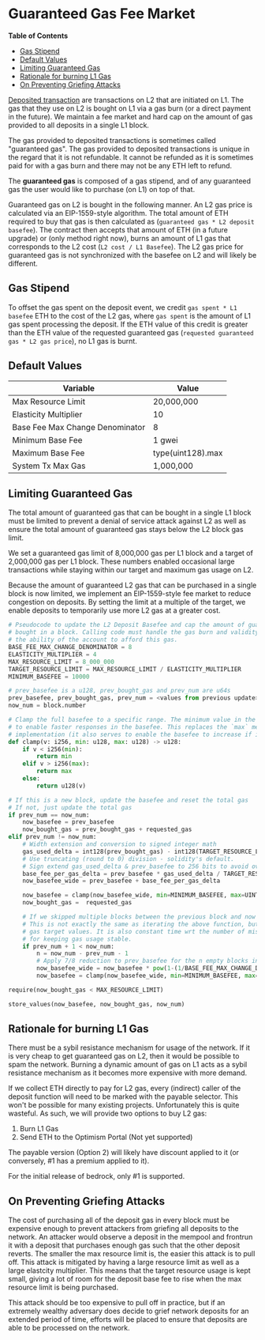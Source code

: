# Guaranteed Gas Fee Market

<!-- START doctoc generated TOC please keep comment here to allow auto update -->
<!-- DON'T EDIT THIS SECTION, INSTEAD RE-RUN doctoc TO UPDATE -->
**Table of Contents**

- [Gas Stipend](#gas-stipend)
- [Default Values](#default-values)
- [Limiting Guaranteed Gas](#limiting-guaranteed-gas)
- [Rationale for burning L1 Gas](#rationale-for-burning-l1-gas)
- [On Preventing Griefing Attacks](#on-preventing-griefing-attacks)

<!-- END doctoc generated TOC please keep comment here to allow auto update -->

[Deposited transaction](./glossary.md#deposited-transaction) are transactions on L2 that are
initiated on L1. The gas that they use on L2 is bought on L1 via a gas burn (or a direct payment
in the future). We maintain a fee market and hard cap on the amount of gas provided to all deposits
in a single L1 block.

The gas provided to deposited transactions is sometimes called "guaranteed gas". The gas provided to
deposited transactions is unique in the regard that it is not refundable. It cannot be refunded as
it is sometimes paid for with a gas burn and there may not be any ETH left to refund.

The **guaranteed gas** is composed of a gas stipend, and of any guaranteed gas the user would like
to purchase (on L1) on top of that.

Guaranteed gas on L2 is bought in the following manner. An L2 gas price is calculated via an
EIP-1559-style algorithm. The total amount of ETH required to buy that gas is then calculated as
(`guaranteed gas * L2 deposit basefee`). The contract then accepts that amount of ETH (in a future
upgrade) or (only method right now), burns an amount of L1 gas that corresponds to the L2 cost
(`L2 cost / L1 Basefee`). The L2 gas price for guaranteed gas is not synchronized with the basefee
on L2 and will likely be different.

## Gas Stipend

To offset the gas spent on the deposit event, we credit `gas spent * L1 basefee` ETH to the cost of
the L2 gas, where `gas spent` is the amount of L1 gas spent processing the deposit. If the ETH value
of this credit is greater than the ETH value of the requested guaranteed gas
(`requested guaranteed gas * L2 gas price`), no L1 gas is burnt.

## Default Values

| Variable                        | Value             |
| ------------------------------- | ----------------- |
| Max Resource Limit              | 20,000,000        |
| Elasticity Multiplier           | 10                |
| Base Fee Max Change Denominator | 8                 |
| Minimum Base Fee                | 1 gwei            |
| Maximum Base Fee                | type(uint128).max |
| System Tx Max Gas               | 1,000,000         |

## Limiting Guaranteed Gas

The total amount of guaranteed gas that can be bought in a single L1 block must be limited to
prevent a denial of service attack against L2 as well as ensure the total amount of guaranteed gas
stays below the L2 block gas limit.

We set a guaranteed gas limit of 8,000,000 gas per L1 block and a target of 2,000,000 gas per L1
block. These numbers enabled occasional large transactions while staying within our target and
maximum gas usage on L2.

Because the amount of guaranteed L2 gas that can be purchased in a single block is now limited,
we implement an EIP-1559-style fee market to reduce congestion on deposits. By setting the limit
at a multiple of the target, we enable deposits to temporarily use more L2 gas at a greater cost.

```python
# Pseudocode to update the L2 Deposit Basefee and cap the amount of guaranteed gas
# bought in a block. Calling code must handle the gas burn and validity checks on
# the ability of the account to afford this gas.
BASE_FEE_MAX_CHANGE_DENOMINATOR = 8
ELASTICITY_MULTIPLIER = 4
MAX_RESOURCE_LIMIT = 8_000_000
TARGET_RESOURCE_LIMIT = MAX_RESOURCE_LIMIT / ELASTICITY_MULTIPLIER
MINIMUM_BASEFEE = 10000

# prev_basefee is a u128, prev_bought_gas and prev_num are u64s
prev_basefee, prev_bought_gas, prev_num = <values from previous update>
now_num = block.number

# Clamp the full basefee to a specific range. The minimum value in the range should be around 100-1000
# to enable faster responses in the basefee. This replaces the `max` mechanism in the ethereum 1559
# implementation (it also serves to enable the basefee to increase if it is very small).
def clamp(v: i256, min: u128, max: u128) -> u128:
    if v < i256(min):
        return min
    elif v > i256(max):
        return max
    else:
        return u128(v)

# If this is a new block, update the basefee and reset the total gas
# If not, just update the total gas
if prev_num == now_num:
    now_basefee = prev_basefee
    now_bought_gas = prev_bought_gas + requested_gas
elif prev_num != now_num:
    # Width extension and conversion to signed integer math
    gas_used_delta = int128(prev_bought_gas) - int128(TARGET_RESOURCE_LIMIT)
    # Use truncating (round to 0) division - solidity's default.
    # Sign extend gas_used_delta & prev_basefee to 256 bits to avoid overflows here.
    base_fee_per_gas_delta = prev_basefee * gas_used_delta / TARGET_RESOURCE_LIMIT / BASE_FEE_MAX_CHANGE_DENOMINATOR
    now_basefee_wide = prev_basefee + base_fee_per_gas_delta

    now_basefee = clamp(now_basefee_wide, min=MINIMUM_BASEFEE, max=UINT_128_MAX_VALUE)
    now_bought_gas =  requested_gas

    # If we skipped multiple blocks between the previous block and now update the basefee again.
    # This is not exactly the same as iterating the above function, but quite close for reasonable
    # gas target values. It is also constant time wrt the number of missed blocks which is important
    # for keeping gas usage stable.
    if prev_num + 1 < now_num:
        n = now_num - prev_num - 1
        # Apply 7/8 reduction to prev_basefee for the n empty blocks in a row.
        now_basefee_wide = now_basefee * pow(1-(1/BASE_FEE_MAX_CHANGE_DENOMINATOR), n)
        now_basefee = clamp(now_basefee_wide, min=MINIMUM_BASEFEE, max=type(uint128).max)

require(now_bought_gas < MAX_RESOURCE_LIMIT)

store_values(now_basefee, now_bought_gas, now_num)
```

## Rationale for burning L1 Gas

There must be a sybil resistance mechanism for usage of the network. If it is very cheap to get
guaranteed gas on L2, then it would be possible to spam the network. Burning a dynamic amount
of gas on L1 acts as a sybil resistance mechanism as it becomes more expensive with more demand.

If we collect ETH directly to pay for L2 gas, every (indirect) caller of the deposit function will need
to be marked with the payable selector. This won't be possible for many existing projects. Unfortunately
this is quite wasteful. As such, we will provide two options to buy L2 gas:

1. Burn L1 Gas
2. Send ETH to the Optimism Portal (Not yet supported)

The payable version (Option 2) will likely have discount applied to it (or conversely, #1 has a
premium applied to it).

For the initial release of bedrock, only #1 is supported.

## On Preventing Griefing Attacks

The cost of purchasing all of the deposit gas in every block must be expensive
enough to prevent attackers from griefing all deposits to the network.
An attacker would observe a deposit in the mempool and frontrun it with a deposit
that purchases enough gas such that the other deposit reverts.
The smaller the max resource limit is, the easier this attack is to pull off.
This attack is mitigated by having a large resource limit as well as a large
elastcity multiplier. This means that the target resource usage is kept small,
giving a lot of room for the deposit base fee to rise when the max resource limit
is being purchased.

This attack should be too expensive to pull off in practice, but if an extremely
wealthy adversary does decide to grief network deposits for an extended period
of time, efforts will be placed to ensure that deposits are able to be processed
on the network.
